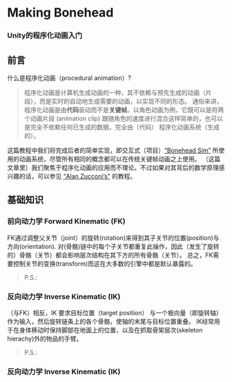 # Making Bonehead
### Unity的程序化动画入门

## 前言
什么是程序化动画（procedural animation）?
> 程序化动画是计算机生成动画的一种，其不依赖与预先生成的动画（片段），而是实时的自动地生成需要的动画，以实现不同的形态。
通俗来讲， 程序化动画是由**代码**驱动而不是**关键帧**。以角色动画为例，它既可以是将两个动画片段 (animation clip) 跟随角色的速度进行混合这样简单的，也可以是完全不依赖任何已生成的数据，完全由（代码） 程序化动画系统（生成的）。

这篇教程中我们将完成后者的简单实现，即交互式（项目）<a href=https://weaverdev.itch.io/bonehead>“Bonehead Sim”</a> 所使用的动画系统，尽管所有相同的概念都可以在传统关键帧动画之上使用。 （这篇文章里）我们聚焦于程序化动画的应用而不理论。不过如果对其背后的数学原理感兴趣的话，可以参见 <a href=https://www.alanzucconi.com/2017/04/17/procedural-animations>“Alan Zucconi’s”</a>  的教程。

## 基础知识
### 前向动力学 Forward Kinematic (FK)
FK通过调整父关节（joint）的旋转(rotation)来得到其子关节的位置(position)与方向(orientation). 对(骨骼)链中的每个子关节都重复此操作，因此（发生了旋转的）骨骼（关节）都会影响层次结构在其下方的所有骨骼（关节）。 总之，FK需要控制关节的变换(transform)而这在大多数的引擎中都是默认暴露的。
> P.S.: 

### 反向动力学 Inverse Kinematic (IK)
（与FK）相反，IK 要求目标位置（target position） 与一个极向量（即旋转轴）作为输入，然后旋转链条上的各个骨骼，使轴的末尾与目标位置重叠。 IK经常用于在身体移动时保持脚部在地面上的位置，以及在抓取骨架层次(skeleton hierachy)外的物品的手臂。
> P.S.:  

### 反向动力学 Inverse Kinematic (IK)